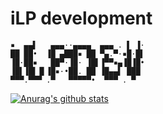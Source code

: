 # iLP development

```
▪  ▄▄▌   ▄▄▄··▄▄▄▄  ▄▄▄ . ▌ ▐·
██ ██•  ▐█ ▄███▪ ██ ▀▄.▀·▪█·█▌
▐█·██▪   ██▀·▐█· ▐█▌▐▀▀▪▄▐█▐█•
▐█▌▐█▌▐▌▐█▪·•██. ██ ▐█▄▄▌ ███ 
▀▀▀.▀▀▀ .▀   ▀▀▀▀▀•  ▀▀▀ . ▀  
```

[![Anurag's github stats](https://github-readme-stats.vercel.app/api?username=iLPdev&theme=blue-green)](https://github.com/anuraghazra/github-readme-stats)
